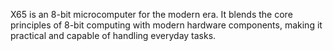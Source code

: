 X65 is an 8-bit microcomputer for the modern era.
It blends the core principles of 8-bit computing with modern hardware components, making it practical and capable of handling everyday tasks.
